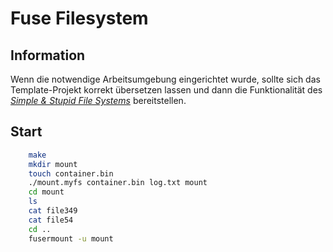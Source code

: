# Fuse Filesystem  

## Information

Wenn die notwendige Arbeitsumgebung eingerichtet wurde, sollte sich das Template-Projekt korrekt übersetzen lassen und dann die Funktionalität des [_Simple & Stupid File Systems_](http://www.maastaar.net/fuse/linux/filesystem/c/2016/05/21/writing-a-simple-filesystem-using-fuse/) bereitstellen.

## Start

```bash 
	make
	mkdir mount
	touch container.bin
	./mount.myfs container.bin log.txt mount
	cd mount
	ls
	cat file349
	cat file54
	cd ..
	fusermount -u mount
```

